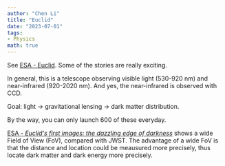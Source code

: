 ```yaml
---
author: "Chen Li"
title: "Euclid"
date: "2023-07-01"
tags: 
- Physics
math: true
---
```


See [ESA - Euclid](https://www.esa.int/Science_Exploration/Space_Science/Euclid). Some of the stories are really exciting.

In general, this is a telescope observing visible light (530-920 nm) and near-infrared (920-2020 nm). And yes, the near-infrared is observed with CCD.

Goal: light $\rightarrow$ gravitational lensing $\rightarrow$ dark matter distribution.

By the way, you can only launch 600 of these everyday.

[ESA - _Euclid's first images: the dazzling edge of darkness_](https://www.esa.int/Science_Exploration/Space_Science/Euclid/Euclid_s_first_images_the_dazzling_edge_of_darkness) shows a wide Field of View (FoV), compared with JWST. The advantage of a wide FoV is that the distance and location could be meausured more precisely, thus locate dark matter and dark energy more precisely.